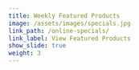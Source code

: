 ```yaml
---
title: Weekly Featured Products
image: /assets/images/specials.jpg
link_path: /online-specials/
link_label: View Featured Products
show_slide: true
weight: 3
---
```

